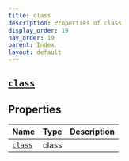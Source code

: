 ```yaml
---
title: class
description: Properties of class
display_order: 19
nav_order: 19
parent: Index
layout: default
---
```


##  [`class`](./class.html) 
## Properties
| Name | Type | Description |
|:-----|:-----|:------------|
| [`class`](./class.html) | class |  |


